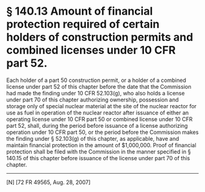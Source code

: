 # § 140.13   Amount of financial protection required of certain holders of construction permits and combined licenses under 10 CFR part 52.

Each holder of a part 50 construction permit, or a holder of a combined license under part 52 of this chapter before the date that the Commission had made the finding under 10 CFR 52.103(g), who also holds a license under part 70 of this chapter authorizing ownership, possession and storage only of special nuclear material at the site of the nuclear reactor for use as fuel in operation of the nuclear reactor after issuance of either an operating license under 10 CFR part 50 or combined license under 10 CFR part 52, shall, during the period before issuance of a license authorizing operation under 10 CFR part 50, or the period before the Commission makes the finding under § 52.103(g) of this chapter, as applicable, have and maintain financial protection in the amount of $1,000,000. Proof of financial protection shall be filed with the Commission in the manner specified in § 140.15 of this chapter before issuance of the license under part 70 of this chapter.



---

[N] [72 FR 49565, Aug. 28, 2007]




